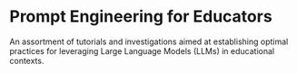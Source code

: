 # Prompt Engineering for Educators
An assortment of tutorials and investigations aimed at establishing optimal practices for leveraging Large Language Models (LLMs) in educational contexts.
